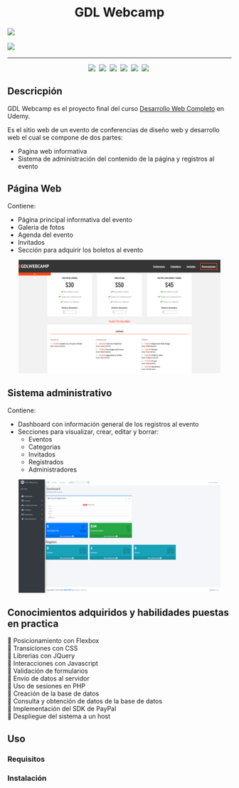 <h1 align="center">GDL Webcamp</h1>

![](./preview.gif)

<a href="https://gdlwebcamp-udemy.herokuapp.com/index.php">
  <img src="https://img.shields.io/badge/Visitar-FE4918?style=for-the-badge">
</a>

---

<p align="center">
  <img src="https://img.shields.io/badge/HTML-F16529?style=for-the-badge&logo=html5&logoColor=white"/>&nbsp
  <img src="https://img.shields.io/badge/CSS-2965F1?style=for-the-badge&logo=css3&logoColor=white"/>&nbsp
  <img src="https://img.shields.io/badge/javascript-F7DF1E?style=for-the-badge&logo=javascript&logoColor=23272E"/>&nbsp
  <img src="https://img.shields.io/badge/jquery-21609B?style=for-the-badge&logo=jquery&logoColor=white"/>&nbsp
  <img src="https://img.shields.io/badge/php-6181B6?style=for-the-badge&logo=php&logoColor=white"/>&nbsp
  <img src="https://img.shields.io/badge/MySQL-00758F?style=for-the-badge&logo=mysql&logoColor=white"/>&nbsp
</p>

## Descricpión

GDL Webcamp es el proyecto final del curso [Desarrollo Web Completo](https://www.udemy.com/course/desarrollo-web-completo-con-html5-css3-js-php-y-mysql/) en Udemy.

Es el sitio web de un evento de conferencias de diseño web y desarrollo web el cual se compone de dos partes:

- Pagina web informativa
- Sistema de administración del contenido de la página y registros al evento

## Página Web

Contiene:

- Página principal informativa del evento
- Galeria de fotos
- Agenda del evento
- Invitados
- Sección para adquirir los boletos al evento

<p align="center">
  <img src="registro.png" width="90%"/>
</p>

## Sistema administrativo

Contiene:

- Dashboard con información general de los registros al evento
- Secciones para visualizar, crear, editar y borrar:
  - Eventos
  - Categorias
  - Invitados
  - Registrados
  - Administradores

<p align="center">
  <img src="dashboard.png" width="90%"/>
</p>

## Conocimientos adquiridos y habilidades puestas en practica

🔹 Posicionamiento con Flexbox \
🔹 Transiciones con CSS \
🔹 Librerias con JQuery \
🔹 Interacciones con Javascript \
🔹 Validación de formularios \
🔹 Envio de datos al servidor \
🔹 Uso de sesiones en PHP \
🔹 Creación de la base de datos \
🔹 Consulta y obtención de datos de la base de datos \
🔹 Implementación del SDK de PayPal \
🔹 Despliegue del sistema a un host

## Uso

### Requisitos

### Instalación
